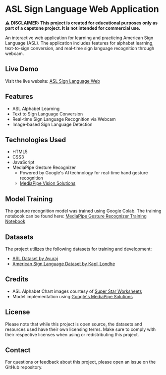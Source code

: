 # ASL Sign Language Web Application

⚠️ **DISCLAIMER: This project is created for educational purposes only as part of a capstone project. It is not intended for commercial use.**

An interactive web application for learning and practicing American Sign Language (ASL). The application includes features for alphabet learning, text-to-sign conversion, and real-time sign language recognition through webcam.

## Live Demo
Visit the live website: [ASL Sign Language Web](https://lart101.github.io/AslSignLanguageWeb/)

## Features
- ASL Alphabet Learning
- Text to Sign Language Conversion
- Real-time Sign Language Recognition via Webcam
- Image-based Sign Language Detection

## Technologies Used
- HTML5
- CSS3
- JavaScript
- MediaPipe Gesture Recognizer 
  - Powered by Google's AI technology for real-time hand gesture recognition
  - [MediaPipe Vision Solutions](https://ai.google.dev/edge/mediapipe/solutions/vision/gesture_recognizer)

## Model Training
The gesture recognition model was trained using Google Colab. The training notebook can be found here:
[MediaPipe Gesture Recognizer Training Notebook](https://colab.research.google.com/github/googlesamples/mediapipe/blob/main/examples/customization/gesture_recognizer.ipynb)

## Datasets
The project utilizes the following datasets for training and development:
- [ASL Dataset by Ayuraj](https://www.kaggle.com/datasets/ayuraj/asl-dataset)
- [American Sign Language Dataset by Kapil Londhe](https://www.kaggle.com/datasets/kapillondhe/american-sign-language)

## Credits
- ASL Alphabet Chart images courtesy of [Super Star Worksheets](https://superstarworksheets.com/asl/asl-alphabet/asl-alphabet-chart/)
- Model implementation using [Google's MediaPipe Solutions](https://ai.google.dev/edge/mediapipe/solutions/vision/gesture_recognizer)

## License
Please note that while this project is open source, the datasets and resources used have their own licensing terms. Make sure to comply with their respective licenses when using or redistributing this project.

## Contact
For questions or feedback about this project, please open an issue on the GitHub repository.